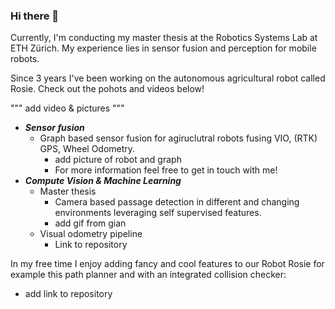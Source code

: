 ### Hi there 👋

Currently, I'm conducting my master thesis at the Robotics Systems Lab at ETH Zürich.
My experience lies in sensor fusion and perception for mobile robots.

Since 3 years I've been working on the autonomous agricultural robot called Rosie.
Check out the pohots and videos below!

"""
add video & pictures
"""

  - ***Sensor fusion***
    - Graph based sensor fusion for agiruclutral robots fusing VIO, (RTK) GPS, Wheel Odometry.
      -  add picture of robot and graph
      -  For more information feel free to get in touch with me!
  - ***Compute Vision & Machine Learning***
    - Master thesis
      - Camera based passage detection in different and changing environments leveraging self supervised features.
      - add gif from gian
    - Visual odometry pipeline 
      - Link to repository  


In my free time I enjoy adding fancy and cool features to our Robot Rosie 
for example this path planner and with an integrated collision checker:
- add link to repository

